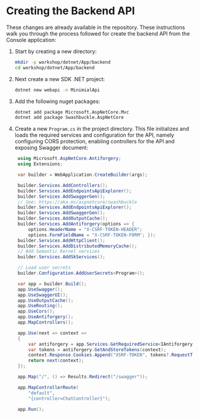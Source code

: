 # Creating the Backend API

These changes are already available in the repository. These instructions walk
you through the process followed for create the backend API from the Console application:

1. Start by creating a new directory:

    ```bash
    mkdir -p workshop/dotnet/App/backend
    cd workshop/dotnet/App/backend
    ```

1. Next create a new SDK .NET project:

    ```bash
    dotnet new webapi -n MinimialApi
    ```

1. Add the following nuget packages:

    ```bash
    dotnet add package Microsoft.AspNetCore.Mvc
    dotnet add package Swashbuckle.AspNetCore
    ```

1. Create a new `Program.cs` in the project directory. This file initializes and loads
   the required services and configuration for the API, namely configuring CORS protection,
   enabling controllers for the API and exposing Swagger document:

   ```csharp
    using Microsoft.AspNetCore.Antiforgery;
    using Extensions;

    var builder = WebApplication.CreateBuilder(args);

    builder.Services.AddControllers();
    builder.Services.AddEndpointsApiExplorer();
    builder.Services.AddSwaggerGen();
    // See: https://aka.ms/aspnetcore/swashbuckle
    builder.Services.AddEndpointsApiExplorer();
    builder.Services.AddSwaggerGen();
    builder.Services.AddOutputCache();
    builder.Services.AddAntiforgery(options => { 
        options.HeaderName = "X-CSRF-TOKEN-HEADER"; 
        options.FormFieldName = "X-CSRF-TOKEN-FORM"; });
    builder.Services.AddHttpClient();
    builder.Services.AddDistributedMemoryCache();
    // Add Semantic Kernel services
    builder.Services.AddSkServices();

    // Load user secrets
    builder.Configuration.AddUserSecrets<Program>();

    var app = builder.Build();
    app.UseSwagger();
    app.UseSwaggerUI();
    app.UseOutputCache();
    app.UseRouting();
    app.UseCors();
    app.UseAntiforgery();
    app.MapControllers();

    app.Use(next => context =>
    {
        var antiforgery = app.Services.GetRequiredService<IAntiforgery>();
        var tokens = antiforgery.GetAndStoreTokens(context);
        context.Response.Cookies.Append("XSRF-TOKEN", tokens?.RequestToken ?? string.Empty, new CookieOptions() { HttpOnly = false });
        return next(context);
    });

    app.Map("/", () => Results.Redirect("/swagger"));

    app.MapControllerRoute(
        "default",
        "{controller=ChatController}");

    app.Run();
   ```
